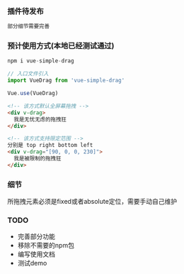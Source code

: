 ### 插件待发布
```js
部分细节需要完善
```
### 预计使用方式(本地已经测试通过)
```js
npm i vue-simple-drag

// 入口文件引入
import VueDrag from 'vue-simple-drag'

Vue.use(VueDrag)
```

```html
<!-- 该方式默认全屏幕拖拽 -->
<div v-drag>
  我是无忧无虑的拖拽狂
</div>

<!-- 该方式支持限定范围 -->
分别是 top right bottom left
<div v-drag="[90, 0, 0, 230]">
  我是被限制的拖拽狂
</div>
```
### 细节
所拖拽元素必须是fixed或者absolute定位，需要手动自己维护
### TODO
  - 完善部分功能
  - 移除不需要的npm包
  - 编写使用文档
  - 测试demo
